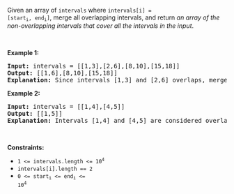Given an array&nbsp;of `` intervals ``&nbsp;where <code>intervals[i] = [start<sub>i</sub>, end<sub>i</sub>]</code>, merge all overlapping intervals, and return _an array of the non-overlapping intervals that cover all the intervals in the input_.

&nbsp;

__Example 1:__

<pre>
<strong>Input:</strong> intervals = [[1,3],[2,6],[8,10],[15,18]]
<strong>Output:</strong> [[1,6],[8,10],[15,18]]
<strong>Explanation:</strong> Since intervals [1,3] and [2,6] overlaps, merge them into [1,6].
</pre>

__Example 2:__

<pre>
<strong>Input:</strong> intervals = [[1,4],[4,5]]
<strong>Output:</strong> [[1,5]]
<strong>Explanation:</strong> Intervals [1,4] and [4,5] are considered overlapping.
</pre>

&nbsp;

__Constraints:__

*   <code>1 &lt;= intervals.length &lt;= 10<sup>4</sup></code>
*   `` intervals[i].length == 2 ``
*   <code>0 &lt;= start<sub>i</sub> &lt;= end<sub>i</sub> &lt;= 10<sup>4</sup></code>